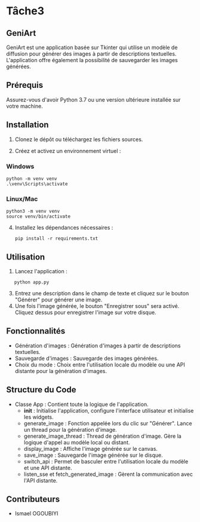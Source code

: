 # Tâche3
## GeniArt
GeniArt est une application basée sur Tkinter qui utilise un modèle de diffusion pour générer des images à partir de descriptions textuelles. L'application offre également la possibilité de sauvegarder les images générées.

## Prérequis
Assurez-vous d'avoir Python 3.7 ou une version ultérieure installée sur votre machine.

## Installation
1. Clonez le dépôt ou téléchargez les fichiers sources.

2. Créez et activez un environnement virtuel :
### Windows
```
python -m venv venv
.\venv\Scripts\activate
```
### Linux/Mac
```
python3 -m venv venv
source venv/bin/activate
```

4. Installez les dépendances nécessaires :
   ```
   pip install -r requirements.txt
   ```

## Utilisation
1. Lancez l'application :
```
   python app.py
```
3. Entrez une description dans le champ de texte et cliquez sur le bouton "Générer" pour générer une image.
4. Une fois l'image générée, le bouton "Enregistrer sous" sera activé. Cliquez dessus pour enregistrer l'image sur votre disque.

## Fonctionnalités
- Génération d'images : Génération d'images à partir de descriptions textuelles.
- Sauvegarde d'images : Sauvegarde des images générées.
- Choix du mode : Choix entre l'utilisation locale du modèle ou une API distante pour la génération d'images.

## Structure du Code
- Classe App : Contient toute la logique de l'application.
  - __init__ : Initialise l'application, configure l'interface utilisateur et initialise les widgets.
  - generate_image : Fonction appelée lors du clic sur "Générer". Lance un thread pour la génération d'image.
  - generate_image_thread : Thread de génération d'image. Gère la logique d'appel au modèle local ou distant.
  - display_image : Affiche l'image générée sur le canvas.
  - save_image : Sauvegarde l'image générée sur le disque.
  - switch_api : Permet de basculer entre l'utilisation locale du modèle et une API distante.
  - listen_sse et fetch_generated_image : Gèrent la communication avec l'API distante.

## Contributeurs
   - Ismael OGOUBIYI
